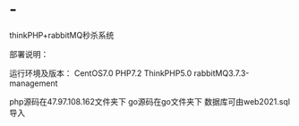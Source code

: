 # -
thinkPHP+rabbitMQ秒杀系统

部署说明：

运行环境及版本：
CentOS7.0
PHP7.2
ThinkPHP5.0
rabbitMQ3.7.3-management

php源码在47.97.108.162文件夹下
go源码在go文件夹下
数据库可由web2021.sql导入
